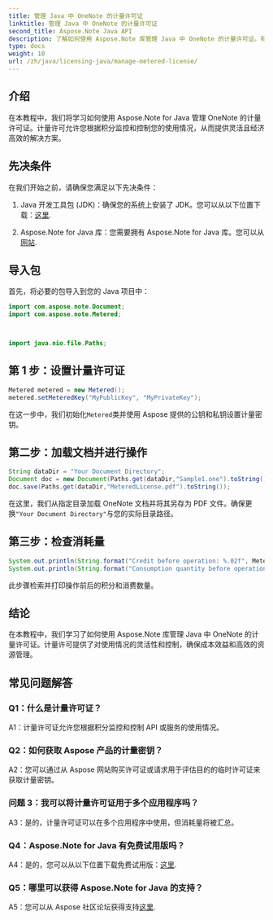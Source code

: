 ```yaml
---
title: 管理 Java 中 OneNote 的计量许可证
linktitle: 管理 Java 中 OneNote 的计量许可证
second_title: Aspose.Note Java API
description: 了解如何使用 Aspose.Note 库管理 Java 中 OneNote 的计量许可证。有效控制使用情况、监控信用并优化成本。
type: docs
weight: 10
url: /zh/java/licensing-java/manage-metered-license/
---
```

## 介绍

在本教程中，我们将学习如何使用 Aspose.Note for Java 管理 OneNote 的计量许可证。计量许可允许您根据积分监控和控制您的使用情况，从而提供灵活且经济高效的解决方案。

## 先决条件

在我们开始之前，请确保您满足以下先决条件：

1.  Java 开发工具包 (JDK)：确保您的系统上安装了 JDK。您可以从以下位置下载：[这里](https://www.oracle.com/java/technologies/javase-jdk11-downloads.html).
   
2. Aspose.Note for Java 库：您需要拥有 Aspose.Note for Java 库。您可以从[网站](https://releases.aspose.com/note/java/).

## 导入包

首先，将必要的包导入到您的 Java 项目中：

```java
import com.aspose.note.Document;
import com.aspose.note.Metered;



import java.nio.file.Paths;
```

## 第 1 步：设置计量许可证

```java
Metered metered = new Metered();
metered.setMeteredKey("MyPublicKey", "MyPrivateKey");
```

在这一步中，我们初始化`Metered`类并使用 Aspose 提供的公钥和私钥设置计量密钥。

## 第二步：加载文档并进行操作

```java
String dataDir = "Your Document Directory";
Document doc = new Document(Paths.get(dataDir,"Sample1.one").toString());
doc.save(Paths.get(dataDir,"MeteredLicense.pdf").toString());
```

在这里，我们从指定目录加载 OneNote 文档并将其另存为 PDF 文件。确保更换`"Your Document Directory"`与您的实际目录路径。

## 第三步：检查消耗量

```java
System.out.println(String.format("Credit before operation: %.02f", Metered.getConsumptionCredit()));
System.out.println(String.format("Consumption quantity before operation: %.02f", Metered.getConsumptionQuantity()));
```

此步骤检索并打印操作前后的积分和消费数量。

## 结论

在本教程中，我们学习了如何使用 Aspose.Note 库管理 Java 中 OneNote 的计量许可证。计量许可提供了对使用情况的灵活性和控制，确保成本效益和高效的资源管理。

## 常见问题解答

### Q1：什么是计量许可证？

A1：计量许可证允许您根据积分监控和控制 API 或服务的使用情况。
   
### Q2：如何获取 Aspose 产品的计量密钥？

A2：您可以通过从 Aspose 网站购买许可证或请求用于评估目的的临时许可证来获取计量密钥。
   
### 问题 3：我可以将计量许可证用于多个应用程序吗？

A3：是的，计量许可证可以在多个应用程序中使用，但消耗量将被汇总。
   
### Q4：Aspose.Note for Java 有免费试用版吗？

 A4：是的，您可以从以下位置下载免费试用版：[这里](https://releases.aspose.com/).
   
### Q5：哪里可以获得 Aspose.Note for Java 的支持？

 A5：您可以从 Aspose 社区论坛获得支持[这里](https://forum.aspose.com/c/note/28).